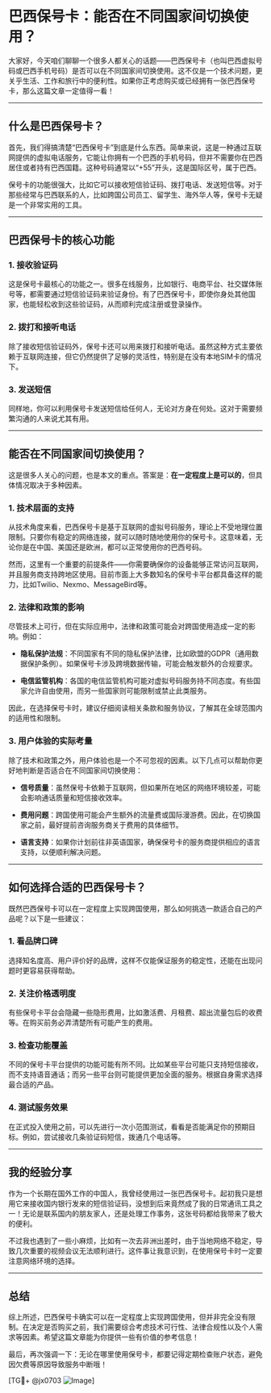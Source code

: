 # 巴西保号卡：能否在不同国家间切换使用？

大家好，今天咱们聊聊一个很多人都关心的话题——巴西保号卡（也叫巴西虚拟号码或巴西手机号码）是否可以在不同国家间切换使用。这不仅是一个技术问题，更关乎生活、工作和旅行中的便利性。如果你正考虑购买或已经拥有一张巴西保号卡，那么这篇文章一定值得一看！

---

## 什么是巴西保号卡？

首先，我们得搞清楚“巴西保号卡”到底是什么东西。简单来说，这是一种通过互联网提供的虚拟电话服务，它能让你拥有一个巴西的手机号码，但并不需要你在巴西居住或者持有巴西国籍。这种号码通常以“+55”开头，这是国际区号，属于巴西。

保号卡的功能很强大，比如它可以接收短信验证码、拨打电话、发送短信等。对于那些经常与巴西联系的人，比如跨国公司员工、留学生、海外华人等，保号卡无疑是一个非常实用的工具。

---

## 巴西保号卡的核心功能

### 1. 接收验证码
这是保号卡最核心的功能之一。很多在线服务，比如银行、电商平台、社交媒体账号等，都需要通过短信验证码来验证身份。有了巴西保号卡，即使你身处其他国家，也能轻松收到这些验证码，从而顺利完成注册或登录操作。

### 2. 拨打和接听电话
除了接收短信验证码外，保号卡还可以用来拨打和接听电话。虽然这种方式主要依赖于互联网连接，但它仍然提供了足够的灵活性，特别是在没有本地SIM卡的情况下。

### 3. 发送短信
同样地，你可以利用保号卡发送短信给任何人，无论对方身在何处。这对于需要频繁沟通的人来说尤其有用。

---

## 能否在不同国家间切换使用？

这是很多人关心的问题，也是本文的重点。答案是：**在一定程度上是可以的**，但具体情况取决于多种因素。

### 1. 技术层面的支持
从技术角度来看，巴西保号卡是基于互联网的虚拟号码服务，理论上不受地理位置限制。只要你有稳定的网络连接，就可以随时随地使用你的保号卡。这意味着，无论你是在中国、美国还是欧洲，都可以正常使用你的巴西号码。

然而，这里有一个重要的前提条件——你需要确保你的设备能够正常访问互联网，并且服务商支持跨地区使用。目前市面上大多数知名的保号卡平台都具备这样的能力，比如Twilio、Nexmo、MessageBird等。

### 2. 法律和政策的影响
尽管技术上可行，但在实际应用中，法律和政策可能会对跨国使用造成一定的影响。例如：

- **隐私保护法规**：不同国家有不同的隐私保护法律，比如欧盟的GDPR（通用数据保护条例）。如果保号卡涉及跨境数据传输，可能会触发额外的合规要求。
  
- **电信监管机构**：各国的电信监管机构可能对虚拟号码服务持不同态度。有些国家允许自由使用，而另一些国家则可能限制或禁止此类服务。

因此，在选择保号卡时，建议仔细阅读相关条款和服务协议，了解其在全球范围内的适用性和限制。

### 3. 用户体验的实际考量
除了技术和政策之外，用户体验也是一个不可忽视的因素。以下几点可以帮助你更好地判断是否适合在不同国家间切换使用：

- **信号质量**：虽然保号卡依赖于互联网，但如果所在地区的网络环境较差，可能会影响通话质量和短信接收效率。
  
- **费用问题**：跨国使用可能会产生额外的流量费或国际漫游费。因此，在切换国家之前，最好提前咨询服务商关于费用的具体细节。

- **语言支持**：如果你计划前往非英语国家，确保保号卡的服务商提供相应的语言支持，以便顺利解决问题。

---

## 如何选择合适的巴西保号卡？

既然巴西保号卡可以在一定程度上实现跨国使用，那么如何挑选一款适合自己的产品呢？以下是一些建议：

### 1. 看品牌口碑
选择知名度高、用户评价好的品牌，这样不仅能保证服务的稳定性，还能在出现问题时更容易获得帮助。

### 2. 关注价格透明度
有些保号卡平台会隐藏一些隐形费用，比如激活费、月租费、超出流量包后的收费等。在购买前务必弄清楚所有可能产生的费用。

### 3. 检查功能覆盖
不同的保号卡平台提供的功能可能有所不同。比如某些平台可能只支持短信接收，而不支持语音通话；而另一些平台则可能提供更加全面的服务。根据自身需求选择最合适的产品。

### 4. 测试服务效果
在正式投入使用之前，可以先进行一次小范围测试，看看是否能满足你的预期目标。例如，尝试接收几条验证码短信，拨通几个电话等。

---

## 我的经验分享

作为一个长期在国外工作的中国人，我曾经使用过一张巴西保号卡。起初我只是想用它来接收国内银行发来的短信验证码，没想到后来竟然成了我的日常通讯工具之一！无论是联系国内的朋友家人，还是处理工作事务，这张号码都给我带来了极大的便利。

不过我也遇到了一些小麻烦，比如有一次去非洲出差时，由于当地网络不稳定，导致几次重要的视频会议无法顺利进行。这件事让我意识到，在使用保号卡时一定要注意网络环境的选择。

---

## 总结

综上所述，巴西保号卡确实可以在一定程度上实现跨国使用，但并非完全没有限制。在决定是否购买之前，我们需要综合考虑技术可行性、法律合规性以及个人需求等因素。希望这篇文章能为你提供一些有价值的参考信息！

最后，再次强调一下：无论在哪里使用保号卡，都要记得定期检查账户状态，避免因欠费等原因导致服务中断哦！

[TG💪+ @jx0703 ![Image](https://github.com/user-attachments/assets/dbca1d08-cadb-493c-b0ec-ad6f7a83f270)]
